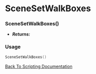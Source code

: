 # SceneSetWalkBoxes

### SceneSetWalkBoxes()
- ***Returns:*** 

### Usage

```Lua
SceneSetWalkBoxes()
```


[Back To Scripting Documentation](../README.md)
